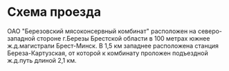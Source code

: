 ﻿# Схема проезда

ОАО "Березовский мясоконсервный комбинат" расположен на северо-западной стороне г.Березы Брестской области в 100 метрах южнее ж.д.магистрали Брест-Минск. В 1,5 км западнее расположена станция Береза-Картузская, от которой к комбинату проложен подъездной ж.д.путь длиной 2,1 км.
